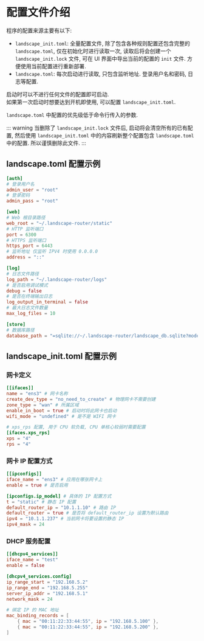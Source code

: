 # 配置文件介绍

程序的配置来源主要有以下:
* `landscape_init.toml`: 全量配置文件, 除了包含各种规则配置还包含完整的 `landscape.toml`, 仅在初始化时进行读取一次, 
    读取后将会创建一个 `landscape_init.lock` 文件, 可在 UI 界面中导出当前的配置的 `init` 文件. 方便使用当前配置进行重新部署.
* `landscape.toml`: 每次启动进行读取, 只包含监听地址. 登录用户名和密码, 日志等配置.

启动时可以不进行任何文件的配置即可启动.   
如果第一次启动时想要达到开机即使用, 可以配置 `landscape_init.toml`.

`landscape.toml` 中配置的优先级低于命令行传入的参数.

::: warning
当删除了 `landscape_init.lock` 文件后, 启动将会清空所有的已有配置, 然后使用 `landscape_init.toml` 中的内容刷新整个配置包含 `landscape.toml` 中的配置.
所以谨慎删除此文件.
:::

## landscape.toml 配置示例
```toml
[auth]
# 登录用户名
admin_user = "root"
# 登录密码
admin_pass = "root"

[web]
# Web 根目录路径
web_root = "~/.landscape-router/static"
# HTTP 监听端口
port = 6300
# HTTPS 监听端口
https_port = 6443
# 监听地址 仅监听 IPV4 时使用 0.0.0.0
address = "::"

[log]
# 日志文件路径
log_path = "~/.landscape-router/logs"
# 是否启用调试模式
debug = false
# 是否在终端输出日志
log_output_in_terminal = false
# 最大日志文件数量
max_log_files = 10

[store]
# 数据库路径
database_path = "=sqlite://~/.landscape-router/landscape_db.sqlite?mode=rwc"

```
## landscape_init.toml 配置示例
### 网卡定义
```toml
[[ifaces]]
name = "ens3" # 网卡名称
create_dev_type = "no_need_to_create" # 物理网卡不需要创建
zone_type = "wan" # 所属区域
enable_in_boot = true # 启动时将此网卡也启动
wifi_mode = "undefined" # 是不是 WIFI 网卡

# xps_rps 配置, 用于 CPU 软负载, CPU 单核心较弱时需要配置
[ifaces.xps_rps]
xps = "4"
rps = "4"
```

### 网卡 IP 配置方式
```toml
[[ipconfigs]]
iface_name = "ens3" # 应用在哪张网卡上
enable = true # 是否启用

[ipconfigs.ip_model] # 具体的 IP 配置方式
t = "static" # 静态 IP 配置
default_router_ip = "10.1.1.10" # 路由 IP
default_router = true # 是否将 default_router_ip 设置为默认路由
ipv4 = "10.1.1.237" # 当前网卡将要设置的静态 IP
ipv4_mask = 24
```

### DHCP 服务配置
```toml
[[dhcpv4_services]]
iface_name = "test"
enable = false

[dhcpv4_services.config]
ip_range_start = "192.168.5.2"
ip_range_end = "192.168.5.255"
server_ip_addr = "192.168.5.1"
network_mask = 24

# 绑定 IP 的 MAC 地址
mac_binding_records = [
    { mac = "00:11:22:33:44:55", ip = "192.168.5.100" },
    { mac = "00:11:22:33:44:55", ip = "192.168.5.200" },
]
```

